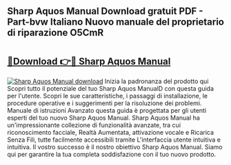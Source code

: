 ## Sharp Aquos Manual Download gratuit PDF - Part-bvw Italiano Nuovo manuale del proprietario di riparazione O5CmR

# <h2><a href="http://dfevqhj.blite.top/?on=Sharp+Aquos+Manual">🔗Download 👉🔴 Sharp Aquos Manual</a></h2>

[![Sharp Aquos Manual download](https://i.imgur.com/lujVjoI.png)](http://dfevqhj.blite.top/?on=Sharp+Aquos+Manual)
Inizia la padronanza del prodotto qui Scopri tutto il potenziale del tuo Sharp Aquos ManualD con questa guida per l'utente. Scopri le sue caratteristiche, i passaggi di installazione, le procedure operative e i suggerimenti per la risoluzione dei problemi. Manuale di istruzioni Avanzato questa guida è progettata per gli utenti esperti del tuo nuovo Sharp Aquos Manual. Sharp Aquos Manual ha un'impressionante collezione di funzionalità avanzate, tra cui riconoscimento facciale, Realtà Aumentata, attivazione vocale e Ricarica Senza Fili, tutte facilmente accessibili tramite L'interfaccia utente intuitiva e intuitiva. Il vostro successo è il nostro obiettivo Sharp Aquos Manual. Siamo qui per garantire la tua completa soddisfazione con il tuo nuovo prodotto.
